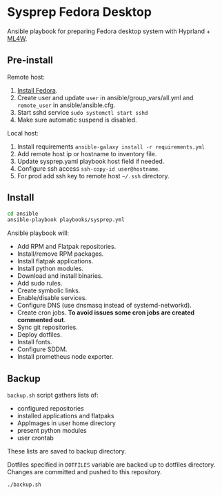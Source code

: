 # Sysprep Fedora Desktop

Ansible playbook for preparing Fedora desktop system with Hyprland + [ML4W](https://www.ml4w.com/).

## Pre-install

Remote host:

1. [Install Fedora](https://fedoraproject.org/workstation/download).
2. Create user and update `user` in ansible/group_vars/all.yml and `remote_user` in ansible/ansible.cfg.
3. Start sshd service `sudo systemctl start sshd`
4. Make sure automatic suspend is disabled.

Local host:

1. Install requirements `ansible-galaxy install -r requirements.yml`
2. Add remote host ip or hostname to inventory file.
3. Update sysprep.yaml playbook host field if needed.
4. Configure ssh access `ssh-copy-id user@hostname`.
5. For prod add ssh key to remote host `~/.ssh` directory.

## Install

```bash
cd ansible
ansible-playbook playbooks/sysprep.yml
```

Ansible playbook will:

- Add RPM and Flatpak repositories.
- Install/remove RPM packages.
- Install flatpak applications.
- Install python modules.
- Download and install binaries.
- Add sudo rules.
- Create symbolic links.
- Enable/disable services.
- Configure DNS (use dnsmasq instead of systemd-networkd).
- Create cron jobs. **To avoid issues some cron jobs are created commented out**.
- Sync git repositories.
- Deploy dotfiles.
- Install fonts.
- Configure SDDM.
- Install prometheus node exporter.

## Backup

`backup.sh` script gathers lists of:

- configured repositories
- installed applications and flatpaks
- AppImages in user home directory
- present python modules
- user crontab

These lists are saved to backup directory.

Dotfiles specified in `DOTFILES` variable are backed up to dotfiles directory. Changes are committed and pushed to this repository.

```bash
./backup.sh
```
